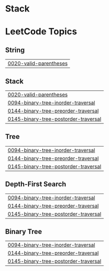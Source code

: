 # Stack

<!---LeetCode Topics Start-->
# LeetCode Topics
## String
|  |
| ------- |
| [0020-valid-parentheses](https://github.com/Latasharma26/Stack/tree/master/0020-valid-parentheses) |
## Stack
|  |
| ------- |
| [0020-valid-parentheses](https://github.com/Latasharma26/Stack/tree/master/0020-valid-parentheses) |
| [0094-binary-tree-inorder-traversal](https://github.com/Latasharma26/Stack/tree/master/0094-binary-tree-inorder-traversal) |
| [0144-binary-tree-preorder-traversal](https://github.com/Latasharma26/Stack/tree/master/0144-binary-tree-preorder-traversal) |
| [0145-binary-tree-postorder-traversal](https://github.com/Latasharma26/Stack/tree/master/0145-binary-tree-postorder-traversal) |
## Tree
|  |
| ------- |
| [0094-binary-tree-inorder-traversal](https://github.com/Latasharma26/Stack/tree/master/0094-binary-tree-inorder-traversal) |
| [0144-binary-tree-preorder-traversal](https://github.com/Latasharma26/Stack/tree/master/0144-binary-tree-preorder-traversal) |
| [0145-binary-tree-postorder-traversal](https://github.com/Latasharma26/Stack/tree/master/0145-binary-tree-postorder-traversal) |
## Depth-First Search
|  |
| ------- |
| [0094-binary-tree-inorder-traversal](https://github.com/Latasharma26/Stack/tree/master/0094-binary-tree-inorder-traversal) |
| [0144-binary-tree-preorder-traversal](https://github.com/Latasharma26/Stack/tree/master/0144-binary-tree-preorder-traversal) |
| [0145-binary-tree-postorder-traversal](https://github.com/Latasharma26/Stack/tree/master/0145-binary-tree-postorder-traversal) |
## Binary Tree
|  |
| ------- |
| [0094-binary-tree-inorder-traversal](https://github.com/Latasharma26/Stack/tree/master/0094-binary-tree-inorder-traversal) |
| [0144-binary-tree-preorder-traversal](https://github.com/Latasharma26/Stack/tree/master/0144-binary-tree-preorder-traversal) |
| [0145-binary-tree-postorder-traversal](https://github.com/Latasharma26/Stack/tree/master/0145-binary-tree-postorder-traversal) |
<!---LeetCode Topics End-->